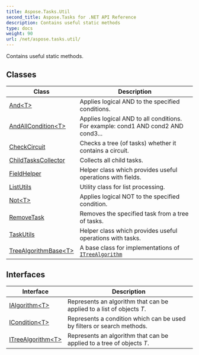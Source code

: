 ```yaml
---
title: Aspose.Tasks.Util
second_title: Aspose.Tasks for .NET API Reference
description: Contains useful static methods
type: docs
weight: 90
url: /net/aspose.tasks.util/
---
```

Contains useful static methods.

## Classes

| Class | Description |
| --- | --- |
| [And&lt;T&gt;](./and-1/) | Applies logical AND to the specified conditions. |
| [AndAllCondition&lt;T&gt;](./andallcondition-1/) | Applies logical AND to all conditions. For example: cond1 AND cond2 AND cond3... |
| [CheckCircuit](./checkcircuit/) | Checks a tree (of tasks) whether it contains a circuit. |
| [ChildTasksCollector](./childtaskscollector/) | Collects all child tasks. |
| [FieldHelper](./fieldhelper/) | Helper class which provides useful operations with fields. |
| [ListUtils](./listutils/) | Utility class for list processing. |
| [Not&lt;T&gt;](./not-1/) | Applies logical NOT to the specified condition. |
| [RemoveTask](./removetask/) | Removes the specified task from a tree of tasks. |
| [TaskUtils](./taskutils/) | Helper class which provides useful operations with tasks. |
| [TreeAlgorithmBase&lt;T&gt;](./treealgorithmbase-1/) | A base class for implementations of [`ITreeAlgorithm`](../aspose.tasks.util/itreealgorithm-1/) |
## Interfaces

| Interface | Description |
| --- | --- |
| [IAlgorithm&lt;T&gt;](./ialgorithm-1/) | Represents an algorithm that can be applied to a list of objects *T*. |
| [ICondition&lt;T&gt;](./icondition-1/) | Represents a condition which can be used by filters or search methods. |
| [ITreeAlgorithm&lt;T&gt;](./itreealgorithm-1/) | Represents an algorithm that can be applied to a tree of objects *T*. |


